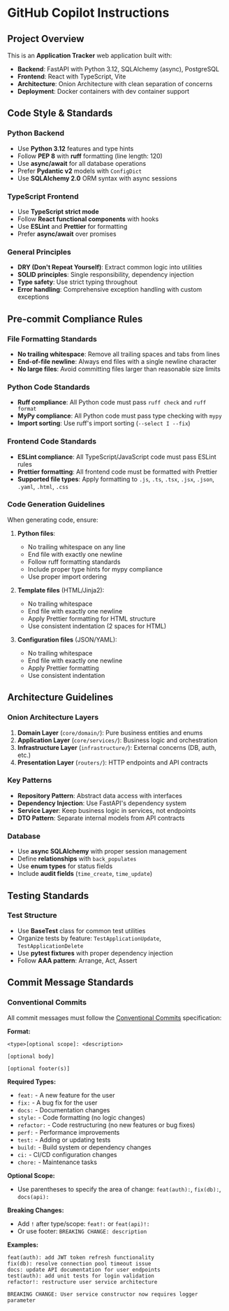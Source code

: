 # GitHub Copilot Instructions

## Project Overview
This is an **Application Tracker** web application built with:
- **Backend**: FastAPI with Python 3.12, SQLAlchemy (async), PostgreSQL
- **Frontend**: React with TypeScript, Vite
- **Architecture**: Onion Architecture with clean separation of concerns
- **Deployment**: Docker containers with dev container support

## Code Style & Standards

### Python Backend
- Use **Python 3.12** features and type hints
- Follow **PEP 8** with **ruff** formatting (line length: 120)
- Use **async/await** for all database operations
- Prefer **Pydantic v2** models with `ConfigDict`
- Use **SQLAlchemy 2.0** ORM syntax with async sessions

### TypeScript Frontend
- Use **TypeScript strict mode**
- Follow **React functional components** with hooks
- Use **ESLint** and **Prettier** for formatting
- Prefer **async/await** over promises

### General Principles
- **DRY (Don't Repeat Yourself)**: Extract common logic into utilities
- **SOLID principles**: Single responsibility, dependency injection
- **Type safety**: Use strict typing throughout
- **Error handling**: Comprehensive exception handling with custom exceptions

## Pre-commit Compliance Rules

### File Formatting Standards
- **No trailing whitespace**: Remove all trailing spaces and tabs from lines
- **End-of-file newline**: Always end files with a single newline character
- **No large files**: Avoid committing files larger than reasonable size limits

### Python Code Standards
- **Ruff compliance**: All Python code must pass `ruff check` and `ruff format`
- **MyPy compliance**: All Python code must pass type checking with `mypy`
- **Import sorting**: Use ruff's import sorting (`--select I --fix`)

### Frontend Code Standards
- **ESLint compliance**: All TypeScript/JavaScript code must pass ESLint rules
- **Prettier formatting**: All frontend code must be formatted with Prettier
- **Supported file types**: Apply formatting to `.js`, `.ts`, `.tsx`, `.jsx`, `.json`, `.yaml`, `.html`, `.css`

### Code Generation Guidelines
When generating code, ensure:

1. **Python files**:
   - No trailing whitespace on any line
   - End file with exactly one newline
   - Follow ruff formatting standards
   - Include proper type hints for mypy compliance
   - Use proper import ordering

2. **Template files** (HTML/Jinja2):
   - No trailing whitespace
   - End file with exactly one newline
   - Apply Prettier formatting for HTML structure
   - Use consistent indentation (2 spaces for HTML)

3. **Configuration files** (JSON/YAML):
   - No trailing whitespace
   - End file with exactly one newline
   - Apply Prettier formatting
   - Use consistent indentation

## Architecture Guidelines

### Onion Architecture Layers
1. **Domain Layer** (`core/domain/`): Pure business entities and enums
2. **Application Layer** (`core/services/`): Business logic and orchestration
3. **Infrastructure Layer** (`infrastructure/`): External concerns (DB, auth, etc.)
4. **Presentation Layer** (`routers/`): HTTP endpoints and API contracts

### Key Patterns
- **Repository Pattern**: Abstract data access with interfaces
- **Dependency Injection**: Use FastAPI's dependency system
- **Service Layer**: Keep business logic in services, not endpoints
- **DTO Pattern**: Separate internal models from API contracts

### Database
- Use **async SQLAlchemy** with proper session management
- Define **relationships** with `back_populates`
- Use **enum types** for status fields
- Include **audit fields** (`time_create`, `time_update`)

## Testing Standards

### Test Structure
- Use **BaseTest** class for common test utilities
- Organize tests by feature: `TestApplicationUpdate`, `TestApplicationDelete`
- Use **pytest fixtures** with proper dependency injection
- Follow **AAA pattern**: Arrange, Act, Assert

## Commit Message Standards

### Conventional Commits
All commit messages must follow the [Conventional Commits](https://www.conventionalcommits.org/en/v1.0.0/) specification:

**Format:**
```
<type>[optional scope]: <description>

[optional body]

[optional footer(s)]
```

**Required Types:**
- `feat:` - A new feature for the user
- `fix:` - A bug fix for the user
- `docs:` - Documentation changes
- `style:` - Code formatting (no logic changes)
- `refactor:` - Code restructuring (no new features or bug fixes)
- `perf:` - Performance improvements
- `test:` - Adding or updating tests
- `build:` - Build system or dependency changes
- `ci:` - CI/CD configuration changes
- `chore:` - Maintenance tasks

**Optional Scope:**
- Use parentheses to specify the area of change: `feat(auth):`, `fix(db):`, `docs(api):`

**Breaking Changes:**
- Add `!` after type/scope: `feat!:` or `feat(api)!:`
- Or use footer: `BREAKING CHANGE: description`

**Examples:**
```
feat(auth): add JWT token refresh functionality
fix(db): resolve connection pool timeout issue
docs: update API documentation for user endpoints
test(auth): add unit tests for login validation
refactor!: restructure user service architecture

BREAKING CHANGE: User service constructor now requires logger parameter
```
